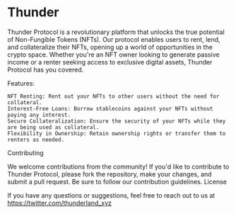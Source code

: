 # Thunder
Thunder Protocol is a revolutionary platform that unlocks the true potential of Non-Fungible Tokens (NFTs). Our protocol enables users to rent, lend, and collateralize their NFTs, opening up a world of opportunities in the crypto space. Whether you're an NFT owner looking to generate passive income or a renter seeking access to exclusive digital assets, Thunder Protocol has you covered.

Features:

    NFT Renting: Rent out your NFTs to other users without the need for collateral.
    Interest-Free Loans: Borrow stablecoins against your NFTs without paying any interest.
    Secure Collateralization: Ensure the security of your NFTs while they are being used as collateral.
    Flexibility in Ownership: Retain ownership rights or transfer them to renters as needed.

Contributing

We welcome contributions from the community! If you'd like to contribute to Thunder Protocol, please fork the repository, make your changes, and submit a pull request. Be sure to follow our contribution guidelines.
License

If you have any questions or suggestions, feel free to reach out to us at https://twitter.com/thunderland_xyz
